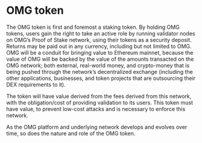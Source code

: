 # OMG token

The OMG token is first and foremost a staking token. By holding OMG tokens, users gain the right to take an active role by running validator nodes on OMG’s Proof of Stake network, using their tokens as a security deposit. Returns may be paid out in any currency, including but not limited to OMG. OMG will be a conduit for bringing value to Ethereum mainnet, because the value of OMG will be backed by the value of the amounts transacted on the OMG network; both external, real-world money, and crypto-money that is being pushed through the network’s decentralized exchange \(including the other applications, businesses, and token projects that are outsourcing their DEX requirements to it\).

The token will have value derived from the fees derived from this network, with the obligation/cost of providing validation to its users. This token must have value, to prevent low-cost attacks and is necessary to enforce this network.

As the OMG platform and underlying network develops and evolves over time, so does the nature and role of the OMG token.

